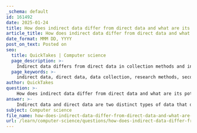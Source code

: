 ```yaml
---
_schema: default
id: 161492
date: 2025-01-24
title: How does indirect data differ from direct data and what are its potential uses?
article_title: How does indirect data differ from direct data and what are its potential uses?
date_format: MMM DD, YYYY
post_on_text: Posted on
seo:
  title: QuickTakes | Computer science
  page_description: >-
    Indirect data differs from direct data in collection methods and information nature. Direct data is collected firsthand, while indirect data is derived from existing sources, serving valuable uses in research and public health.
  page_keywords: >-
    indirect data, direct data, data collection, research methods, secondary sources, trend analysis, public health, policy development, data reliability, health disparities
author: QuickTakes
question: >-
    How does indirect data differ from direct data and what are its potential uses?
answer: >-
    Indirect data and direct data are two distinct types of data that differ primarily in their collection methods and the nature of the information they provide.\n\n### Direct Data\nDirect data refers to information that is collected firsthand from the source. This type of data is typically gathered through methods such as surveys, interviews, experiments, or direct observations. The key characteristics of direct data include:\n\n- **Clarity and Specificity**: Direct data is often more straightforward and specific, as it directly addresses the research question or objective.\n- **Control Over Data Quality**: Researchers have more control over the data collection process, which can enhance the reliability and validity of the data.\n- **Examples**: Patient health records, survey responses, and experimental results.\n\n### Indirect Data\nIndirect data, on the other hand, is derived from secondary sources or through inference rather than direct measurement. This type of data is often collected from existing records, databases, or other studies. The characteristics of indirect data include:\n\n- **Derived Information**: Indirect data may involve aggregating or interpreting data from various sources, which can introduce additional layers of complexity.\n- **Potential for Bias**: Since indirect data relies on previously collected information, there is a risk of bias or inaccuracies if the original data was flawed.\n- **Examples**: Epidemiological statistics, census data, and data from health registries.\n\n### Potential Uses of Indirect Data\nIndirect data can be highly valuable in various contexts, particularly in public health and social sciences. Some potential uses include:\n\n1. **Trend Analysis**: Indirect data can help identify trends over time, such as changes in disease prevalence or health behaviors within a population.\n2. **Policy Development**: Public health officials can use indirect data to inform policy decisions, allocate resources, and design interventions based on observed health trends.\n3. **Comparative Studies**: Researchers can use indirect data to compare health outcomes across different populations or regions, providing insights into health disparities.\n4. **Hypothesis Generation**: Indirect data can serve as a basis for generating hypotheses that can be tested with direct data collection methods.\n\nIn summary, while direct data provides specific and clear information collected firsthand, indirect data offers broader insights derived from existing sources. Both types of data play crucial roles in research and decision-making processes, particularly in fields like public health.
subject: Computer science
file_name: how-does-indirect-data-differ-from-direct-data-and-what-are-its-potential-uses.md
url: /learn/computer-science/questions/how-does-indirect-data-differ-from-direct-data-and-what-are-its-potential-uses
---
```


&nbsp;